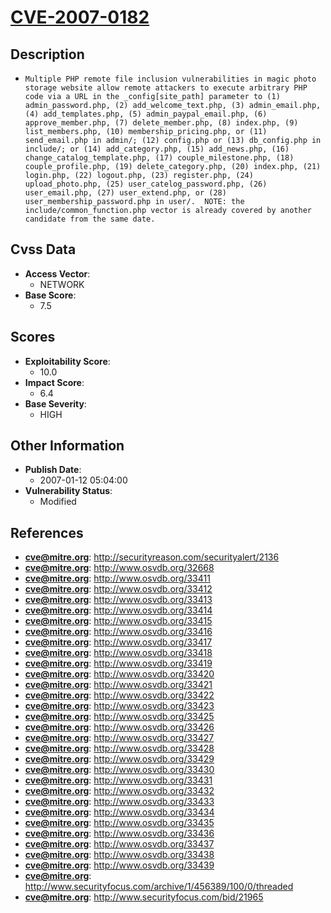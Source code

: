
# [CVE-2007-0182](https://cve.mitre.org/cgi-bin/cvename.cgi?name=CVE-2007-0182)

## Description

- `Multiple PHP remote file inclusion vulnerabilities in magic photo storage website allow remote attackers to execute arbitrary PHP code via a URL in the _config[site_path] parameter to (1) admin_password.php, (2) add_welcome_text.php, (3) admin_email.php, (4) add_templates.php, (5) admin_paypal_email.php, (6) approve_member.php, (7) delete_member.php, (8) index.php, (9) list_members.php, (10) membership_pricing.php, or (11) send_email.php in admin/; (12) config.php or (13) db_config.php in include/; or (14) add_category.php, (15) add_news.php, (16) change_catalog_template.php, (17) couple_milestone.php, (18) couple_profile.php, (19) delete_category.php, (20) index.php, (21) login.php, (22) logout.php, (23) register.php, (24) upload_photo.php, (25) user_catelog_password.php, (26) user_email.php, (27) user_extend.php, or (28) user_membership_password.php in user/.  NOTE: the include/common_function.php vector is already covered by another candidate from the same date.`

## Cvss Data

- **Access Vector**:
  - NETWORK
- **Base Score**:
  - 7.5

## Scores

- **Exploitability Score**:
  - 10.0
- **Impact Score**:
  - 6.4
- **Base Severity**:
  - HIGH

## Other Information

- **Publish Date**:
  - 2007-01-12 05:04:00
- **Vulnerability Status**:
  - Modified

## References

- **cve@mitre.org**: http://securityreason.com/securityalert/2136
- **cve@mitre.org**: http://www.osvdb.org/32668
- **cve@mitre.org**: http://www.osvdb.org/33411
- **cve@mitre.org**: http://www.osvdb.org/33412
- **cve@mitre.org**: http://www.osvdb.org/33413
- **cve@mitre.org**: http://www.osvdb.org/33414
- **cve@mitre.org**: http://www.osvdb.org/33415
- **cve@mitre.org**: http://www.osvdb.org/33416
- **cve@mitre.org**: http://www.osvdb.org/33417
- **cve@mitre.org**: http://www.osvdb.org/33418
- **cve@mitre.org**: http://www.osvdb.org/33419
- **cve@mitre.org**: http://www.osvdb.org/33420
- **cve@mitre.org**: http://www.osvdb.org/33421
- **cve@mitre.org**: http://www.osvdb.org/33422
- **cve@mitre.org**: http://www.osvdb.org/33423
- **cve@mitre.org**: http://www.osvdb.org/33425
- **cve@mitre.org**: http://www.osvdb.org/33426
- **cve@mitre.org**: http://www.osvdb.org/33427
- **cve@mitre.org**: http://www.osvdb.org/33428
- **cve@mitre.org**: http://www.osvdb.org/33429
- **cve@mitre.org**: http://www.osvdb.org/33430
- **cve@mitre.org**: http://www.osvdb.org/33431
- **cve@mitre.org**: http://www.osvdb.org/33432
- **cve@mitre.org**: http://www.osvdb.org/33433
- **cve@mitre.org**: http://www.osvdb.org/33434
- **cve@mitre.org**: http://www.osvdb.org/33435
- **cve@mitre.org**: http://www.osvdb.org/33436
- **cve@mitre.org**: http://www.osvdb.org/33437
- **cve@mitre.org**: http://www.osvdb.org/33438
- **cve@mitre.org**: http://www.osvdb.org/33439
- **cve@mitre.org**: http://www.securityfocus.com/archive/1/456389/100/0/threaded
- **cve@mitre.org**: http://www.securityfocus.com/bid/21965
